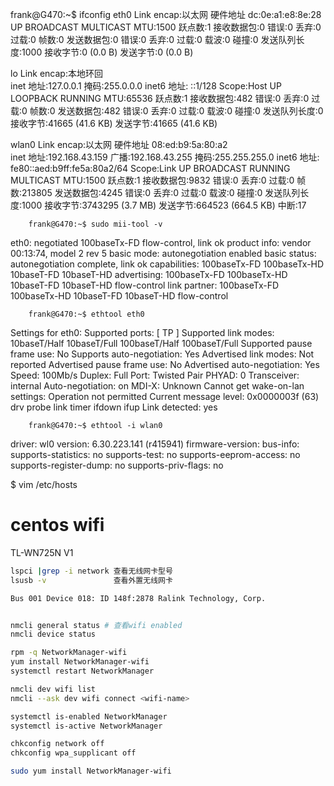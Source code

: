 
frank@G470:~$ ifconfig
eth0      Link encap:以太网  硬件地址 dc:0e:a1:e8:8e:28  
          UP BROADCAST MULTICAST  MTU:1500  跃点数:1
          接收数据包:0 错误:0 丢弃:0 过载:0 帧数:0
          发送数据包:0 错误:0 丢弃:0 过载:0 载波:0
          碰撞:0 发送队列长度:1000 
          接收字节:0 (0.0 B)  发送字节:0 (0.0 B)

lo        Link encap:本地环回  
          inet 地址:127.0.0.1  掩码:255.0.0.0
          inet6 地址: ::1/128 Scope:Host
          UP LOOPBACK RUNNING  MTU:65536  跃点数:1
          接收数据包:482 错误:0 丢弃:0 过载:0 帧数:0
          发送数据包:482 错误:0 丢弃:0 过载:0 载波:0
          碰撞:0 发送队列长度:0 
          接收字节:41665 (41.6 KB)  发送字节:41665 (41.6 KB)

wlan0     Link encap:以太网  硬件地址 08:ed:b9:5a:80:a2  
          inet 地址:192.168.43.159  广播:192.168.43.255  掩码:255.255.255.0
          inet6 地址: fe80::aed:b9ff:fe5a:80a2/64 Scope:Link
          UP BROADCAST RUNNING MULTICAST  MTU:1500  跃点数:1
          接收数据包:9832 错误:0 丢弃:0 过载:0 帧数:213805
          发送数据包:4245 错误:0 丢弃:0 过载:0 载波:0
          碰撞:0 发送队列长度:1000 
          接收字节:3743295 (3.7 MB)  发送字节:664523 (664.5 KB)
          中断:17 





		frank@G470:~$ sudo mii-tool -v
		
eth0: negotiated 100baseTx-FD flow-control, link ok
  product info: vendor 00:13:74, model 2 rev 5
  basic mode:   autonegotiation enabled
  basic status: autonegotiation complete, link ok
  capabilities: 100baseTx-FD 100baseTx-HD 10baseT-FD 10baseT-HD
  advertising:  100baseTx-FD 100baseTx-HD 10baseT-FD 10baseT-HD flow-control
  link partner: 100baseTx-FD 100baseTx-HD 10baseT-FD 10baseT-HD flow-control
		
		
		
		
		
		frank@G470:~$ ethtool eth0
		
Settings for eth0:
	Supported ports: [ TP ]
	Supported link modes:   10baseT/Half 10baseT/Full 
	                        100baseT/Half 100baseT/Full 
	Supported pause frame use: No
	Supports auto-negotiation: Yes
	Advertised link modes:  Not reported
	Advertised pause frame use: No
	Advertised auto-negotiation: Yes
	Speed: 100Mb/s
	Duplex: Full
	Port: Twisted Pair
	PHYAD: 0
	Transceiver: internal
	Auto-negotiation: on
	MDI-X: Unknown
Cannot get wake-on-lan settings: Operation not permitted
	Current message level: 0x0000003f (63)
			       drv probe link timer ifdown ifup
	Link detected: yes
	
	
	
	
		frank@G470:~$ ethtool -i wlan0
	
driver: wl0
version: 6.30.223.141 (r415941)
firmware-version: 
bus-info: 
supports-statistics: no
supports-test: no
supports-eeprom-access: no
supports-register-dump: no
supports-priv-flags: no


                    

$ vim /etc/hosts                    

          
# centos wifi

TL-WN725N V1

```bash
lspci |grep -i network 查看无线网卡型号
lsusb -v               查看外置无线网卡

Bus 001 Device 018: ID 148f:2878 Ralink Technology, Corp.


nmcli general status # 查看wifi enabled
nmcli device status

rpm -q NetworkManager-wifi
yum install NetworkManager-wifi
systemctl restart NetworkManager

nmcli dev wifi list
nmcli --ask dev wifi connect <wifi-name>

systemctl is-enabled NetworkManager
systemctl is-active NetworkManager

chkconfig network off
chkconfig wpa_supplicant off

sudo yum install NetworkManager-wifi
```
